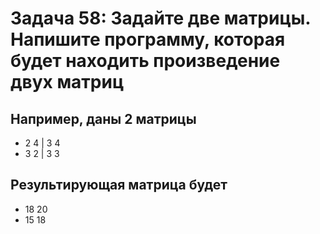 # Задача 58: Задайте две матрицы. Напишите программу, которая будет находить произведение двух матриц

## Например, даны 2 матрицы

* 2 4 | 3 4
* 3 2 | 3 3

## Результирующая матрица будет

* 18 20
* 15 18
